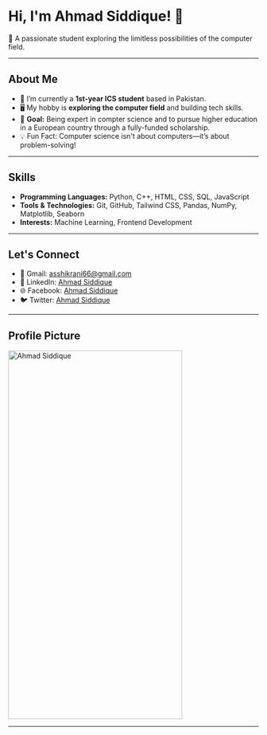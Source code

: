 # Hi, I'm Ahmad Siddique! 👋  
🚀 A passionate student exploring the limitless possibilities of the computer field.

---

## About Me
- 🌱 I’m currently a **1st-year ICS student** based in Pakistan.
- 🖥️ My hobby is **exploring the computer field** and building tech skills.
- 🎯 **Goal:** Being expert in compter science and to pursue higher education in a European country through a fully-funded scholarship.
- 💡 Fun Fact: Computer science isn't about computers—it’s about problem-solving!

---

## Skills
- **Programming Languages:** Python, C++, HTML, CSS, SQL, JavaScript
- **Tools & Technologies:** Git, GitHub, Tailwind CSS, Pandas, NumPy, Matplotlib, Seaborn
- **Interests:** Machine Learning, Frontend Development

---

## Let's Connect
- 📧 Gmail: [asshikrani66@gmail.com](mailto:asshikrani66@gmail.com)  
- 💼 LinkedIn: [Ahmad Siddique](https://www.linkedin.com/in/ahmad-siddique-2bb73430a)  
- 🌐 Facebook: [Ahmad Siddique](https://web.facebook.com/profile.php?id=100073138375756)
- 🐦 Twitter: [Ahmad Siddique](https://x.com/ShikraniS41255?t=16IpjxIhCbiGwcmVQ8E-Zg&s=09)


---

## Profile Picture  
<img src="https://scontent-sin2-1.xx.fbcdn.net/v/t39.30808-6/330533386_773255177129433_5488309674297522505_n.jpg?_nc_cat=100&ccb=1-7&_nc_sid=127cfc&_nc_ohc=uK1AMLGdL_sQ7kNvgF-B_8g&_nc_zt=23&_nc_ht=scontent-sin2-1.xx&_nc_gid=AEGaujhV9tDUEyJa5n6vGAG&oh=00_AYCt6udx7oox0S84nQkLVm6mYXi7zKAlnpN9nvTOCuLgXQ&oe=679BE33A" alt="Ahmad Siddique" width="350px" height="740">

---

